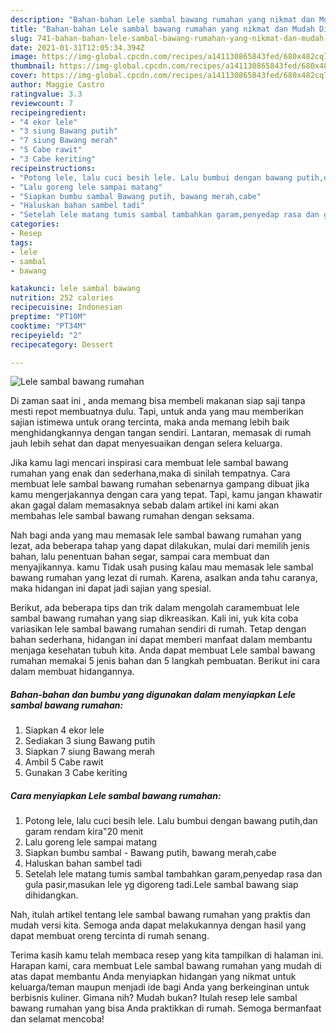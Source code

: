 ```yaml
---
description: "Bahan-bahan Lele sambal bawang rumahan yang nikmat dan Mudah Dibuat"
title: "Bahan-bahan Lele sambal bawang rumahan yang nikmat dan Mudah Dibuat"
slug: 741-bahan-bahan-lele-sambal-bawang-rumahan-yang-nikmat-dan-mudah-dibuat
date: 2021-01-31T12:05:34.394Z
image: https://img-global.cpcdn.com/recipes/a141130865843fed/680x482cq70/lele-sambal-bawang-rumahan-foto-resep-utama.jpg
thumbnail: https://img-global.cpcdn.com/recipes/a141130865843fed/680x482cq70/lele-sambal-bawang-rumahan-foto-resep-utama.jpg
cover: https://img-global.cpcdn.com/recipes/a141130865843fed/680x482cq70/lele-sambal-bawang-rumahan-foto-resep-utama.jpg
author: Maggie Castro
ratingvalue: 3.3
reviewcount: 7
recipeingredient:
- "4 ekor lele"
- "3 siung Bawang putih"
- "7 siung Bawang merah"
- "5 Cabe rawit"
- "3 Cabe keriting"
recipeinstructions:
- "Potong lele, lalu cuci besih lele. Lalu bumbui dengan bawang putih,dan garam rendam kira&#34;20 menit"
- "Lalu goreng lele sampai matang"
- "Siapkan bumbu sambal Bawang putih, bawang merah,cabe"
- "Haluskan bahan sambel tadi"
- "Setelah lele matang tumis sambal tambahkan garam,penyedap rasa dan gula pasir,masukan lele yg digoreng tadi.Lele sambal bawang siap dihidangkan."
categories:
- Resep
tags:
- lele
- sambal
- bawang

katakunci: lele sambal bawang 
nutrition: 252 calories
recipecuisine: Indonesian
preptime: "PT10M"
cooktime: "PT34M"
recipeyield: "2"
recipecategory: Dessert

---
```



![Lele sambal bawang rumahan](https://img-global.cpcdn.com/recipes/a141130865843fed/680x482cq70/lele-sambal-bawang-rumahan-foto-resep-utama.jpg)

Di zaman  saat ini , anda memang bisa membeli makanan siap saji tanpa mesti repot membuatnya dulu. Tapi, untuk anda yang mau memberikan sajian istimewa untuk orang tercinta, maka anda memang lebih baik menghidangkannya dengan tangan sendiri. Lantaran, memasak di rumah jauh lebih sehat dan dapat menyesuaikan dengan selera keluarga.

Jika kamu lagi mencari inspirasi cara membuat lele sambal bawang rumahan yang enak dan sederhana,maka di sinilah tempatnya. Cara membuat lele sambal bawang rumahan  sebenarnya gampang dibuat jika kamu mengerjakannya dengan cara yang tepat. Tapi, kamu jangan khawatir akan gagal dalam memasaknya 
sebab dalam artikel ini kami akan membahas lele sambal bawang rumahan dengan seksama.  



Nah bagi anda yang mau memasak lele sambal bawang rumahan yang lezat, ada beberapa tahap yang dapat dilakukan, mulai dari memilih jenis bahan, lalu penentuan bahan segar, sampai cara membuat dan menyajikannya. kamu Tidak usah pusing kalau mau memasak lele sambal bawang rumahan yang lezat di rumah. Karena, asalkan anda  tahu caranya, maka hidangan ini dapat jadi sajian yang spesial.

Berikut, ada beberapa tips dan trik dalam mengolah caramembuat lele sambal bawang rumahan yang siap dikreasikan. Kali ini, yuk kita coba variasikan lele sambal bawang rumahan sendiri di rumah. Tetap dengan bahan sederhana, hidangan ini dapat memberi manfaat dalam membantu menjaga kesehatan tubuh kita. Anda dapat membuat Lele sambal bawang rumahan memakai 5 jenis bahan dan 5 langkah pembuatan. Berikut ini cara dalam membuat hidangannya.

<!--inarticleads1-->

##### Bahan-bahan dan bumbu yang digunakan dalam menyiapkan Lele sambal bawang rumahan:

1. Siapkan 4 ekor lele
1. Sediakan 3 siung Bawang putih
1. Siapkan 7 siung Bawang merah
1. Ambil 5 Cabe rawit
1. Gunakan 3 Cabe keriting




<!--inarticleads2-->

##### Cara menyiapkan Lele sambal bawang rumahan:

1. Potong lele, lalu cuci besih lele. Lalu bumbui dengan bawang putih,dan garam rendam kira&#34;20 menit
1. Lalu goreng lele sampai matang
1. Siapkan bumbu sambal - Bawang putih, bawang merah,cabe
1. Haluskan bahan sambel tadi
1. Setelah lele matang tumis sambal tambahkan garam,penyedap rasa dan gula pasir,masukan lele yg digoreng tadi.Lele sambal bawang siap dihidangkan.




Nah, itulah artikel tentang  lele sambal bawang rumahan  yang praktis dan mudah versi kita. Semoga anda dapat melakukannya dengan hasil yang dapat membuat oreng tercinta di rumah senang. 

Terima kasih kamu telah membaca resep yang kita tampilkan di halaman ini. Harapan kami, cara membuat  Lele sambal bawang rumahan yang mudah di atas dapat membantu Anda menyiapkan hidangan yang nikmat untuk keluarga/teman maupun menjadi ide bagi Anda yang berkeinginan untuk berbisnis kuliner. Gimana nih? Mudah bukan? Itulah resep lele sambal bawang rumahan yang bisa Anda praktikkan di rumah. Semoga bermanfaat dan selamat mencoba!

